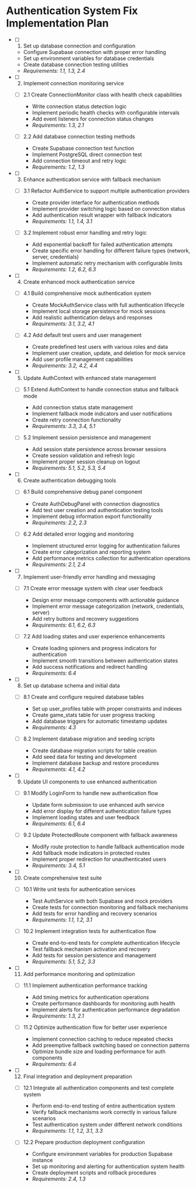 # Authentication System Fix Implementation Plan

- [ ] 1. Set up database connection and configuration

  - Configure Supabase connection with proper error handling
  - Set up environment variables for database credentials
  - Create database connection testing utilities
  - _Requirements: 1.1, 1.3, 2.4_

- [ ] 2. Implement connection monitoring service

  - [ ] 2.1 Create ConnectionMonitor class with health check capabilities

    - Write connection status detection logic
    - Implement periodic health checks with configurable intervals
    - Add event listeners for connection status changes
    - _Requirements: 1.3, 2.1_

  - [ ] 2.2 Add database connection testing methods
    - Create Supabase connection test function
    - Implement PostgreSQL direct connection test
    - Add connection timeout and retry logic
    - _Requirements: 1.2, 1.3_

- [ ] 3. Enhance authentication service with fallback mechanism

  - [ ] 3.1 Refactor AuthService to support multiple authentication providers

    - Create provider interface for authentication methods
    - Implement provider switching logic based on connection status
    - Add authentication result wrapper with fallback indicators
    - _Requirements: 1.1, 1.4, 3.1_

  - [ ] 3.2 Implement robust error handling and retry logic
    - Add exponential backoff for failed authentication attempts
    - Create specific error handling for different failure types (network, server, credentials)
    - Implement automatic retry mechanism with configurable limits
    - _Requirements: 1.2, 6.2, 6.3_

- [ ] 4. Create enhanced mock authentication service

  - [ ] 4.1 Build comprehensive mock authentication system

    - Create MockAuthService class with full authentication lifecycle
    - Implement local storage persistence for mock sessions
    - Add realistic authentication delays and responses
    - _Requirements: 3.1, 3.2, 4.1_

  - [ ] 4.2 Add default test users and user management
    - Create predefined test users with various roles and data
    - Implement user creation, update, and deletion for mock service
    - Add user profile management capabilities
    - _Requirements: 3.2, 4.2, 4.4_

- [ ] 5. Update AuthContext with enhanced state management

  - [ ] 5.1 Extend AuthContext to handle connection status and fallback mode

    - Add connection status state management
    - Implement fallback mode indicators and user notifications
    - Create retry connection functionality
    - _Requirements: 3.3, 3.4, 5.1_

  - [ ] 5.2 Implement session persistence and management
    - Add session state persistence across browser sessions
    - Create session validation and refresh logic
    - Implement proper session cleanup on logout
    - _Requirements: 5.1, 5.2, 5.3, 5.4_

- [ ] 6. Create authentication debugging tools

  - [ ] 6.1 Build comprehensive debug panel component

    - Create AuthDebugPanel with connection diagnostics
    - Add test user creation and authentication testing tools
    - Implement debug information export functionality
    - _Requirements: 2.2, 2.3_

  - [ ] 6.2 Add detailed error logging and monitoring
    - Implement structured error logging for authentication failures
    - Create error categorization and reporting system
    - Add performance metrics collection for authentication operations
    - _Requirements: 2.1, 2.4_

- [ ] 7. Implement user-friendly error handling and messaging

  - [ ] 7.1 Create error message system with clear user feedback

    - Design error message components with actionable guidance
    - Implement error message categorization (network, credentials, server)
    - Add retry buttons and recovery suggestions
    - _Requirements: 6.1, 6.2, 6.3_

  - [ ] 7.2 Add loading states and user experience enhancements
    - Create loading spinners and progress indicators for authentication
    - Implement smooth transitions between authentication states
    - Add success notifications and redirect handling
    - _Requirements: 6.4_

- [ ] 8. Set up database schema and initial data

  - [ ] 8.1 Create and configure required database tables

    - Set up user_profiles table with proper constraints and indexes
    - Create game_stats table for user progress tracking
    - Add database triggers for automatic timestamp updates
    - _Requirements: 4.3_

  - [ ] 8.2 Implement database migration and seeding scripts
    - Create database migration scripts for table creation
    - Add seed data for testing and development
    - Implement database backup and restore procedures
    - _Requirements: 4.1, 4.2_

- [ ] 9. Update UI components to use enhanced authentication

  - [ ] 9.1 Modify LoginForm to handle new authentication flow

    - Update form submission to use enhanced auth service
    - Add error display for different authentication failure types
    - Implement loading states and user feedback
    - _Requirements: 6.1, 6.4_

  - [ ] 9.2 Update ProtectedRoute component with fallback awareness
    - Modify route protection to handle fallback authentication mode
    - Add fallback mode indicators in protected routes
    - Implement proper redirection for unauthenticated users
    - _Requirements: 3.4, 5.1_

- [ ] 10. Create comprehensive test suite

  - [ ] 10.1 Write unit tests for authentication services

    - Test AuthService with both Supabase and mock providers
    - Create tests for connection monitoring and fallback mechanisms
    - Add tests for error handling and recovery scenarios
    - _Requirements: 1.1, 1.2, 3.1_

  - [ ] 10.2 Implement integration tests for authentication flow
    - Create end-to-end tests for complete authentication lifecycle
    - Test fallback mechanism activation and recovery
    - Add tests for session persistence and management
    - _Requirements: 5.1, 5.2, 3.3_

- [ ] 11. Add performance monitoring and optimization

  - [ ] 11.1 Implement authentication performance tracking

    - Add timing metrics for authentication operations
    - Create performance dashboards for monitoring auth health
    - Implement alerts for authentication performance degradation
    - _Requirements: 1.3, 2.1_

  - [ ] 11.2 Optimize authentication flow for better user experience
    - Implement connection caching to reduce repeated checks
    - Add preemptive fallback switching based on connection patterns
    - Optimize bundle size and loading performance for auth components
    - _Requirements: 6.4_

- [ ] 12. Final integration and deployment preparation

  - [ ] 12.1 Integrate all authentication components and test complete system

    - Perform end-to-end testing of entire authentication system
    - Verify fallback mechanisms work correctly in various failure scenarios
    - Test authentication system under different network conditions
    - _Requirements: 1.1, 1.2, 3.1, 3.3_

  - [ ] 12.2 Prepare production deployment configuration
    - Configure environment variables for production Supabase instance
    - Set up monitoring and alerting for authentication system health
    - Create deployment scripts and rollback procedures
    - _Requirements: 2.4, 1.3_
